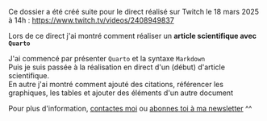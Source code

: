Ce dossier a été créé suite pour le direct réalisé sur Twitch le 18 mars 2025 à 14h : <https://www.twitch.tv/videos/2408949837>

Lors de ce direct j'ai montré comment réaliser un **article scientifique avec `Quarto`**  

J'ai commencé par présenter `Quarto` et la syntaxe `Markdown`  
Puis je suis passée à la réalisation en direct d'un (début) d'article scientifique.  
En autre j'ai montré comment ajouté des citations, référencer les graphiques, les tables et ajouter des éléments d'un autre document  
  
Pour plus d'information, [contactes moi](mailto:marie.vaugoyeau@gmail.com) ou [abonnes toi à ma newsletter](https://d1154691.sibforms.com/serve/MUIEAPndH0F66_TPflUUviv2fpniq83Hv6-_YISQRmnjaciWx7TaJF4D1KmmXljaDxhKAg3ITx84w6HAf3Vd3skQC_UvYN2amOIqT9n3x-MmIwEZowoWwp3Ga5QzA2mHRr9e-l77Drmw0GPb5Q0IfzqqD6cebiy0MdN_ReSIDLRMQ2qYZSDtQiJUf9YTtXI4-JJ_VPRs_k31kSh8) \^\^
